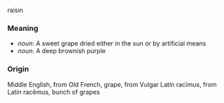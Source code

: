raisin
### Meaning
+ _noun_: A sweet grape dried either in the sun or by artificial means
+ _noun_: A deep brownish purple

### Origin

Middle English, from Old French, grape, from Vulgar Latin racīmus, from Latin racēmus, bunch of grapes
